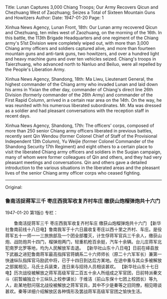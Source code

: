 Title: Lunan Captures 3,000 Chiang Troops; Our Army Recovers Qicun and Chezhuang West of Zaozhuang; Seizes a Total of Sixteen Mountain Guns and Howitzers
Author:
Date: 1947-01-20
Page: 1

Xinhua News Agency, Lunan Front, 18th: Our Lunan army recovered Qicun and Chezhuang, ten miles west of Zaozhuang, on the morning of the 16th. In this battle, the 113th Brigade Headquarters and one regiment of the Chiang army's 51st Division were completely wiped out, with more than 3,000 Chiang army officers and soldiers captured alive, and more than fourteen mountain guns and anti-tank guns, two howitzers, and over a hundred light and heavy machine guns and over ten vehicles seized. Chiang's troops in Taierzhuang, who advanced north to Nanluo and Beiluo, were all repelled by the People's Liberation Army.

Xinhua News Agency, Shandong, 18th: Ma Liwu, Lieutenant General, the highest commander of the Chiang army who invaded Lunan and laid down his arms in Yixian the other day, commander of Chiang's direct line 26th Division (formerly commander of the 26th Army) and commander of the First Rapid Column, arrived in a certain rear area on the 14th. On the way, he was reunited with his numerous liberated subordinates. Mr. Ma was dressed as a soldier and had pleasant conversations with the reception staff in recent days.

Xinhua News Agency, Shandong, 17th: The officers' corps, composed of more than 250 senior Chiang army officers liberated in previous battles, recently sent Qin Wendou (former Colonel Chief of Staff of the Provisional Independent 13th Column), Yu Weijie (former Colonel Commander of the Shandong Security 17th Regiment) and eight others to a certain place to visit the liberated Chiang army officers and soldiers in the Suqian campaign, many of whom were former colleagues of Qin and others, and they had very pleasant meetings and conversations. Qin and others gave a detailed introduction to the various situations in the liberated areas and the pleasant lives of the senior Chiang army officer corps who ceased fighting.



<hr /> 

Original: 


### 鲁南活捉蒋军三千  枣庄西我军收复齐村车庄  缴获山炮榴弹炮共十六门

1947-01-20
第1版()
专栏：

　　鲁南活捉蒋军三千
    枣庄西我军收复齐村车庄
    缴获山炮榴弹炮共十六门
    【新华社鲁南前线十八日电】鲁南我军于十六日晨收复枣庄以西十里之齐村、车庄。是役蒋军五十一师一一三旅旅部及一个团全部覆灭，计生俘蒋军官兵三千余人，缴获山炮、战防炮共十四门，榴弹炮两门，轻重机枪百余挺，汽车十余辆。台儿庄蒋军北犯南罗北罗等地，均为人民解放军击退。
    【新华社山东十八日电】日前在峄县放下武器之进犯鲁南蒋军最高指挥官蒋嫡系二十六师师长（原二十六军军长）兼第一快速纵队指挥官马励武中将，已于十四日到达后方某地。在途中重与其众多被解放之部属相见，马氏士兵装束，连日来与招待人员相谈甚欢。
    【新华社山东十七日电】历次战役被解放之蒋军高级军官二百五十余人所组成之军官团，日前特派秦文斗（前暂编独立十三纵队上校参谋长）于维洁（前山东保十七团上校团长）等九人，赴某地慰问宿北战役被解放之蒋军官兵，其中不少是秦等之旧同僚，相见晤谈甚欢。秦等详细介绍解放区各种情形及罢战蒋军高级军官团之愉快生活。
